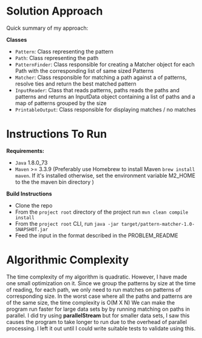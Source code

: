 Solution Approach
==================

Quick summary of my approach:

**Classes**

- `Pattern`: Class representing the pattern
- `Path`: Class representing the path
- `PatternFinder`: Class responsible for creating a Matcher object for each Path with the corresponding list of same sized Patterns
- `Matcher`: Class responsible for matching a path against a of patterns, resolve ties and return the best matched pattern
- `InputReader`: Class that reads patterns, paths reads the paths and patterns and returns an InputData object containing a list of paths and a map of patterns
grouped by the size
- `PrintableOutput`: Class responsible for displaying matches / no matches


Instructions To Run
===================

**Requirements:**

- `Java` 1.8.0_73
- `Maven` >= 3.3.9 (Preferably use Homebrew to install Maven `brew install maven`. If it's installed otherwise, set the environment variable  M2_HOME to the the maven bin directory )


**Build Instructions**

- Clone the repo
- From the `project root` directory of the project run `mvn clean compile install`
- From the `project root` CLI, run `java -jar target/pattern-matcher-1.0-SNAPSHOT.jar`
- Feed the input in the format described in the PROBLEM_README

Algorithmic Complexity
======================

The time complexity of my algorithm is quadratic. However, I have made one small optimization on it. Since we group the patterns by size at the time of reading, for each path, we only need to run matches on patterns of corresponding size. In the worst case where all the paths and patterns are of the same size, the time complexity is O(M X N)
We can make the program run faster for large data sets by by running matching on paths in parallel. I did try using **parallelStream** but for smaller data sets, I saw this causes the program to take longer to run due to the overhead of parallel processing. I left it out until I could write suitable tests to validate using this.
